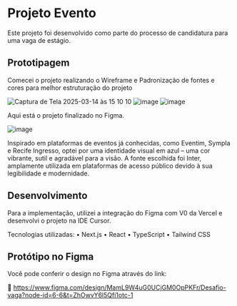 # Projeto Evento

Este projeto foi desenvolvido como parte do processo de candidatura para uma vaga de estágio.


## Prototipagem

Comecei o projeto realizando o Wireframe e Padronização de fontes e cores para melhor estruturação do projeto

![Captura de Tela 2025-03-14 às 15 10 10](https://github.com/user-attachments/assets/b5bf1129-b29f-4dda-8355-414016e95147)
![image](https://github.com/user-attachments/assets/cfc05264-7629-4778-b09e-35890893b087)
![image](https://github.com/user-attachments/assets/be99d7a0-8891-4988-aaa7-ad423663dbce)

Aqui está o projeto finalizado no Figma.

![image](https://github.com/user-attachments/assets/dee3da52-e9ff-4091-bbe9-7ffa26f57a21)

Inspirado em plataformas de eventos já conhecidas, como Eventim, Sympla e Recife Ingresso, optei por uma identidade visual em azul – uma cor vibrante, sutil e agradável para a visão. A fonte escolhida foi Inter, amplamente utilizada em plataformas de acesso público devido à sua legibilidade e modernidade.

## Desenvolvimento

Para a implementação, utilizei a integração do Figma com V0 da Vercel e desenvolvi o projeto na IDE Cursor.

Tecnologias utilizadas:
	•	Next.js
	•	React
	•	TypeScript
	•	Tailwind CSS

## Protótipo no Figma

Você pode conferir o design no Figma através do link:

🔗 https://www.figma.com/design/MamL9W4uG0UCjGM0OpPKFr/Desafio-vaga?node-id=6-6&t=ZhOwvY6l5Qfi1otc-1
